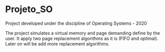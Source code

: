# Projeto_SO

Project developed under the discipline of Operating Systems - 2020

The project simulates a virtual memory and page demanding define by the user. It apply two page replacement algorithms as it is (FIFO and optimal). Later on will be add more replacement algorithms. 
